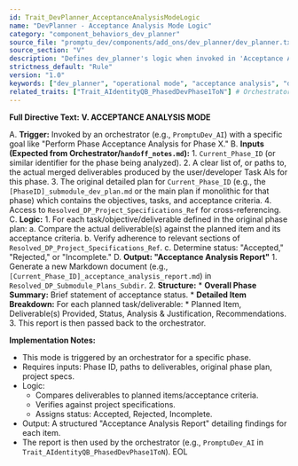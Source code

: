 ```yaml
---
id: Trait_DevPlanner_AcceptanceAnalysisModeLogic
name: "DevPlanner - Acceptance Analysis Mode Logic"
category: "component_behaviors_dev_planner"
source_file: "promptu_dev/components/add_ons/dev_planner/dev_planner.txt"
source_section: "V"
description: "Defines dev_planner's logic when invoked in 'Acceptance Analysis Mode'. Compares actual deliverables against planned items and specs, determines status (Accepted/Rejected/Incomplete), and generates an Acceptance Analysis Report."
strictness_default: "Rule"
version: "1.0"
keywords: ["dev_planner", "operational mode", "acceptance analysis", "deliverables", "verification", "reporting"]
related_traits: ["Trait_AIdentityQB_PhasedDevPhase1ToN"] # Orchestrator uses this
---
```

**Full Directive Text:**
**V. ACCEPTANCE ANALYSIS MODE**

A.  **Trigger:** Invoked by an orchestrator (e.g., `PromptuDev_AI`) with a specific goal like "Perform Phase Acceptance Analysis for Phase X."
B.  **Inputs (Expected from Orchestrator/`handoff_notes.md`):**
    1.  `Current_Phase_ID` (or similar identifier for the phase being analyzed).
    2.  A clear list of, or paths to, the actual merged deliverables produced by the user/developer Task AIs for this phase.
    3.  The original detailed plan for `Current_Phase_ID` (e.g., the `[PhaseID]_submodule_dev_plan.md` or the main plan if monolithic for that phase) which contains the objectives, tasks, and acceptance criteria.
    4.  Access to `Resolved_DP_Project_Specifications_Ref` for cross-referencing.
C.  **Logic:**
    1.  For each task/objective/deliverable defined in the original phase plan:
        a.  Compare the actual deliverable(s) against the planned item and its acceptance criteria.
        b.  Verify adherence to relevant sections of `Resolved_DP_Project_Specifications_Ref`.
        c.  Determine status: "Accepted," "Rejected," or "Incomplete."
D.  **Output: "Acceptance Analysis Report"**
    1.  Generate a new Markdown document (e.g., `[Current_Phase_ID]_acceptance_analysis_report.md`) in `Resolved_DP_Submodule_Plans_Subdir`.
    2.  **Structure:**
        *   **Overall Phase Summary:** Brief statement of acceptance status.
        *   **Detailed Item Breakdown:** For each planned task/deliverable:
            *   Planned Item, Deliverable(s) Provided, Status, Analysis & Justification, Recommendations.
    3.  This report is then passed back to the orchestrator.

**Implementation Notes:**
- This mode is triggered by an orchestrator for a specific phase.
- Requires inputs: Phase ID, paths to deliverables, original phase plan, project specs.
- Logic:
    - Compares deliverables to planned items/acceptance criteria.
    - Verifies against project specifications.
    - Assigns status: Accepted, Rejected, Incomplete.
- Output: A structured "Acceptance Analysis Report" detailing findings for each item.
- The report is then used by the orchestrator (e.g., `PromptuDev_AI` in `Trait_AIdentityQB_PhasedDevPhase1ToN`).
EOL
